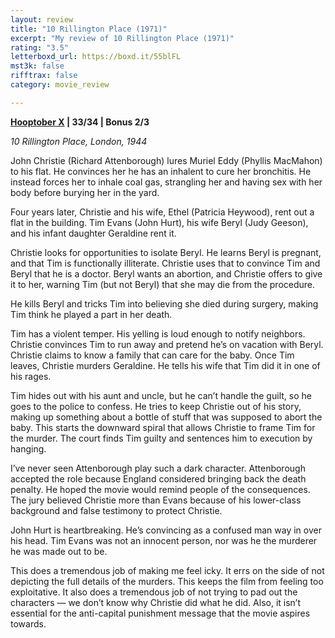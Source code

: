 ```yaml
---
layout: review
title: "10 Rillington Place (1971)"
excerpt: "My review of 10 Rillington Place (1971)"
rating: "3.5"
letterboxd_url: https://boxd.it/55blFL
mst3k: false
rifftrax: false
category: movie_review

---
```


<b><a href="https://boxd.it/pmi12">Hooptober X</a> | 33/34 | Bonus 2/3</b>

<i>10 Rillington Place, London, 1944</i>

John Christie (Richard Attenborough) lures Muriel Eddy (Phyllis MacMahon) to his flat. He convinces her he has an inhalent to cure her bronchitis. He instead forces her to inhale coal gas, strangling her and having sex with her body before burying her in the yard.

Four years later, Christie and his wife, Ethel (Patricia Heywood), rent out a flat in the building. Tim Evans (John Hurt), his wife Beryl (Judy Geeson), and his infant daughter Geraldine rent it.

Christie looks for opportunities to isolate Beryl. He learns Beryl is pregnant, and that Tim is functionally illiterate. Christie uses that to convince Tim and Beryl that he is a doctor. Beryl wants an abortion, and Christie offers to give it to her, warning Tim (but not Beryl) that she may die from the procedure.

He kills Beryl and tricks Tim into believing she died during surgery, making Tim think he played a part in her death.

Tim has a violent temper. His yelling is loud enough to notify neighbors. Christie convinces Tim to run away and pretend he’s on vacation with Beryl. Christie claims to know a family that can care for the baby. Once Tim leaves, Christie murders Geraldine. He tells his wife that Tim did it in one of his rages.

Tim hides out with his aunt and uncle, but he can’t handle the guilt, so he goes to the police to confess. He tries to keep Christie out of his story, making up something about a bottle of stuff that was supposed to abort the baby. This starts the downward spiral that allows Christie to frame Tim for the murder. The court finds Tim guilty and sentences him to execution by hanging.

I’ve never seen Attenborough play such a dark character. Attenborough accepted the role because England considered bringing back the death penalty. He hoped the movie would remind people of the consequences. The jury believed Christie more than Evans because of his lower-class background and false testimony to protect Christie.

John Hurt is heartbreaking. He’s convincing as a confused man way in over his head. Tim Evans was not an innocent person, nor was he the murderer he was made out to be.

This does a tremendous job of making me feel icky. It errs on the side of not depicting the full details of the murders. This keeps the film from feeling too exploitative. It also does a tremendous job of not trying to pad out the characters — we don’t know why Christie did what he did. Also, it isn’t essential for the anti-capital punishment message that the movie aspires towards.